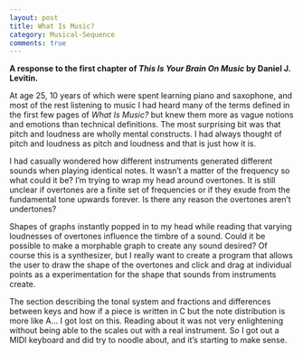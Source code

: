 ```yaml
---
layout: post
title: What Is Music?
category: Musical-Sequence
comments: true
---
```


**A response to the first chapter of _This Is Your Brain On Music_ by Daniel J. Levitin.**

At age 25, 10 years of which were spent learning piano and saxophone, and most of the rest listening to music I had heard many of the terms defined in the first few pages of _What Is Music?_ but knew them more as vague notions and emotions than technical definitions. The most surprising bit was that pitch and loudness are wholly mental constructs. I had always thought of pitch and loudness as pitch and loudness and that is just how it is.

I had casually wondered how different instruments generated different sounds when playing identical notes. It wasn’t a matter of the frequency so what could it be? I’m trying to wrap my head around overtones. It is still unclear if overtones are a finite set of frequencies or if they exude from the fundamental tone upwards forever. Is there any reason the overtones aren’t undertones?

Shapes of graphs instantly popped in to my head while reading that varying loudnesses of overtones influence the timbre of a sound. Could it be possible to make a morphable graph to create any sound desired? Of course this is a synthesizer, but I really want to create a program that allows the user to draw the shape of the overtones and click and drag at individual points as a experimentation for the shape that sounds from instruments create.

The section describing the tonal system and fractions and differences between keys and how if a piece is written in C but the note distribution is more like A… I got lost on this. Reading about it was not very enlightening without being able to the scales out with a real instrument. So I got out a MIDI keyboard and did try to noodle about, and it’s starting to make sense.